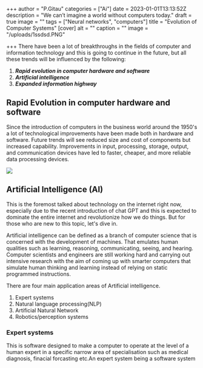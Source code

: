 +++
author = "P.Gitau"
categories = ["Ai"]
date = 2023-01-01T13:13:52Z
description = "We can’t imagine a world without computers today."
draft = true
image = ""
tags = ["Neural networks", "computers"]
title = "Evolution of Computer Systems"
[cover]
alt = ""
caption = ""
image = "/uploads/1ssdsd.PNG"

+++
There have been a lot of breakthroughs in the fields of computer and information technology and this is going to continue in the future, but all these trends will be influenced by the following:

1. **_Rapid evolution in computer hardware and software_**
2. **_Artificial intelligence_**
3. **_Expanded information highway_**

## Rapid Evolution in computer hardware and software

Since the introduction of computers in the business world around the 1950's a lot of technological improvements have been made both in hardware and software. Future trends will see reduced size and cost of components but increased capability. Improvements in input, processing, storage, output, and communication devices have led to faster, cheaper, and more reliable data processing devices.

![](/uploads/fghfdgfds.PNG)

## Artificial Intelligence (AI)

This is the foremost talked about technology on the internet right now, especially due to the recent introduction of chat GPT and this is expected to dominate the entire internet and revolutionize how we do things. But for those who are new to this topic, let's dive in.

Artificial intelligence can be defined as a branch of computer science that is concerned with the development of machines. That emulates human qualities such as learning, reasoning, communicating, seeing, and hearing. Computer scientists and engineers are still working hard and carrying out intensive research with the aim of coming up with smarter computers that simulate human thinking and learning instead of relying on static programmed instructions.

There are four main application areas of Artificial intelligence.

1. Expert systems
2. Natural language processing(NLP)
3. Artificial Natural Network
4. Robotics/perception systems

### Expert systems

This is software designed to make a computer to operate at the level of a human expert in a specific narrow area of specialisation such as medical diagnosis, finacial forcasting etc.An expert system being a software system 